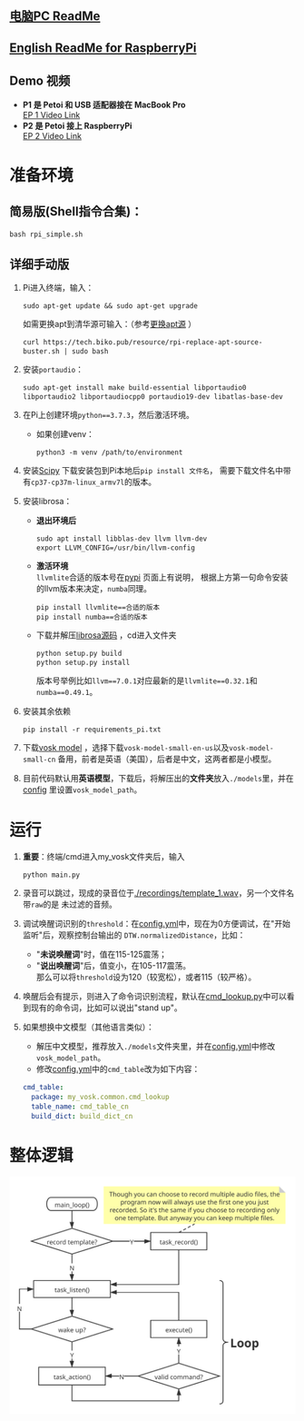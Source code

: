 ## [电脑PC ReadMe](README.md) 

## [English ReadMe for RaspberryPi](en_README_RaspberryPi.md)

## Demo 视频
- **P1 是 Petoi 和 USB 适配器接在 MacBook Pro**  
  [EP 1 Video Link](https://www.bilibili.com/video/BV13q4y1Q7kZ)  
- **P2 是 Petoi 接上 RaspberryPi**  
  [EP 2 Video Link](https://www.bilibili.com/video/BV13q4y1Q7kZ?p=2)

# 准备环境
## 简易版(Shell指令合集)：
```shell
bash rpi_simple.sh
```

## 详细手动版
1. Pi进入终端，输入：
   ```shell
   sudo apt-get update && sudo apt-get upgrade
   ```
   如需更换apt到清华源可输入：（参考[更换apt源](https://tech.biko.pub/tool#/rpi-apt-sources) ）
   ```shell
   curl https://tech.biko.pub/resource/rpi-replace-apt-source-buster.sh | sudo bash
   ```

2. 安装```portaudio```：
   ```shell
   sudo apt-get install make build-essential libportaudio0 libportaudio2 libportaudiocpp0 portaudio19-dev libatlas-base-dev
   ```
   
3. 在Pi上创建环境```python==3.7.3```，然后激活环境。
   - 如果创建venv：
     ```shell
     python3 -m venv /path/to/environment
     ```

4. 安装[Scipy](https://www.piwheels.org/project/scipy/) 下载安装包到Pi本地后```pip install 文件名```，
   需要下载文件名中带有```cp37-cp37m-linux_armv7l```的版本。
   
5. 安装librosa：
   - **退出环境后**
      ```shell
      sudo apt install libblas-dev llvm llvm-dev
      export LLVM_CONFIG=/usr/bin/llvm-config
      ```
   - **激活环境**  
     ```llvmlite```合适的版本号在[pypi](https://pypi.org/project/llvmlite/#description) 页面上有说明，
     根据上方第一句命令安装的llvm版本来决定，```numba```同理。
      ```shell
      pip install llvmlite==合适的版本
      pip install numba==合适的版本
      ```
   - 下载并解压[librosa源码](https://github.com/librosa/librosa/releases) ，cd进入文件夹
      ```shell
      python setup.py build
      python setup.py install
      ```  
      版本号举例比如```llvm==7.0.1```对应最新的是```llvmlite==0.32.1```和```numba==0.49.1```。

6. 安装其余依赖
   ```shell
   pip install -r requirements_pi.txt
   ```

7. 下载[vosk model](https://alphacephei.com/vosk/models) ，选择下载```vosk-model-small-en-us```以及```vosk-model-small-cn```
备用，前者是英语（美国），后者是中文，这两者都是小模型。
   
8. 目前代码默认用**英语模型**，下载后，将解压出的**文件夹**放入```./models```里，并在[config](./config/config.yml)
   里设置```vosk_model_path```。

# 运行
1. **重要**：终端/cmd进入my_vosk文件夹后，输入
   ```shell
   python main.py
   ```

1. 录音可以跳过，现成的录音位于[./recordings/template_1.wav](./recordings/template_1.wav)，另一个文件名带```raw```的是
   未过滤的音频。 
   
1. 调试唤醒词识别的```threshold```：在[config.yml](./config/config.yml)中，现在为0方便调试，在"开始监听"后，观察控制台输出的
   ```DTW.normalizedDistance```，比如：
   - "**未说唤醒词**"时，值在115-125震荡；  
   - "**说出唤醒词**"后，值变小，在105-117震荡。  
   那么可以将```threshold```设为120（较宽松），或者115（较严格）。
   
1. 唤醒后会有提示，则进入了命令词识别流程，默认在[cmd_lookup.py](common/cmd_lookup.py)中可以看到现有的命令词，比如可以说出"stand up"。

1. 如果想换中文模型（其他语言类似）：
   - 解压中文模型，推荐放入```./models```文件夹里，并在[config.yml](./config/config.yml)中修改```vosk_model_path```。
   - 修改[config.yml](./config/config.yml)中的```cmd_table```改为如下内容：
   ```yaml
   cmd_table:
     package: my_vosk.common.cmd_lookup
     table_name: cmd_table_cn
     build_dict: build_dict_cn
   ```
 
  
# 整体逻辑
![img](../Hey%20Bittle.svg)